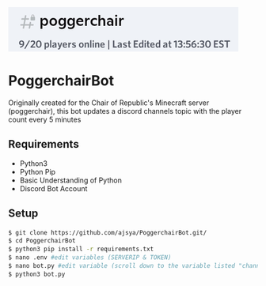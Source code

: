 ![](Screenshot.jpeg)
# PoggerchairBot
Originally created for the Chair of Republic's Minecraft server (poggerchair), this bot updates a discord channels topic with the player count every 5 minutes

## Requirements
- Python3
- Python Pip
- Basic Understanding of Python
- Discord Bot Account

## Setup
```bash
$ git clone https://github.com/ajsya/PoggerchairBot.git/
$ cd PoggerchairBot
$ python3 pip install -r requirements.txt
$ nano .env #edit variables (SERVERIP & TOKEN)
$ nano bot.py #edit variable (scroll down to the variable listed "channel")
$ python3 bot.py
```
